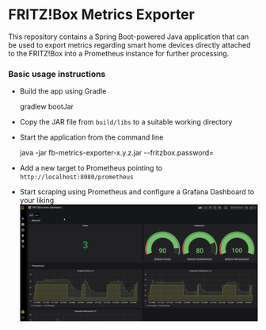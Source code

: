 # FRITZ!Box Metrics Exporter
This repository contains a Spring Boot-powered Java application that can be used to export metrics regarding smart home devices directly attached to the FRITZ!Box into a Prometheus instance for further processing.

### Basic usage instructions
* Build the app using Gradle

    gradlew bootJar

* Copy the JAR file from `build/libs` to a suitable working directory
* Start the application from the command line

    java -jar fb-metrics-exporter-x.y.z.jar --fritzbox.password=<the-password>

* Add a new target to Prometheus pointing to `http://localhost:8080/prometheus`
* Start scraping using Prometheus and configure a Grafana Dashboard to your liking
![Sample Grafana Dashboard](images/grafana.png)
